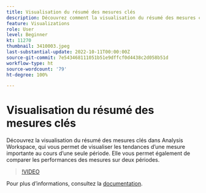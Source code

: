 ```yaml
---
title: Visualisation du résumé des mesures clés
description: Découvrez comment la visualisation du résumé des mesures clés vous permet de visualiser la tendance d’une mesure importante au cours d’une seule période.
feature: Visualizations
role: User
level: Beginner
kt: 11270
thumbnail: 3410003.jpeg
last-substantial-update: 2022-10-11T00:00:00Z
source-git-commit: 7e543468111051b51e9dffcf0d4438c2d058b51d
workflow-type: ht
source-wordcount: '79'
ht-degree: 100%

---
```



# Visualisation du résumé des mesures clés

Découvrez la visualisation du résumé des mesures clés dans Analysis Workspace, qui vous permet de visualiser les tendances d’une mesure importante au cours d’une seule période. Elle vous permet également de comparer les performances des mesures sur deux périodes.

>[!VIDEO](https://video.tv.adobe.com/v/3410003/?quality=12&learn=on)

Pour plus dʼinformations, consultez la [documentation](https://experienceleague.adobe.com/docs/analytics/analyze/analysis-workspace/visualizations/key-metric.html?lang=fr).
